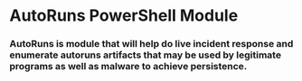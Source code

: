AutoRuns PowerShell Module
==========================

### AutoRuns is module that will help do live incident response and enumerate autoruns artifacts that may be used by legitimate programs as well as malware to achieve persistence.

